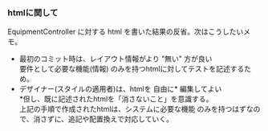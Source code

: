 ### htmlに関して
EquipmentController に対する html を書いた結果の反省。次はこうしたいメモ。

+ 最初のコミット時は、レイアウト情報がより "無い" 方が良い  
要件として必要な機能(情報) のみを持つhtmlに対してテストを記述するため。
+ デザイナー(スタイルの適用者)は、htmlを 自由に* 編集してよい  
*但し、既に記述されたhtmlを「消さないこと」を意識する。  
上記の手順で作成されたhtmlは、システムに必要な機能 のみを持つはずなので、消さずに、追記や配置換えで対応していく。
